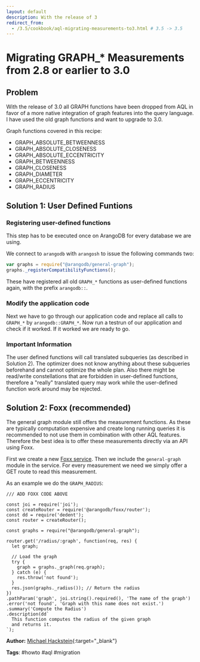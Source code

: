 ```yaml
---
layout: default
description: With the release of 3
redirect_from:
  - /3.5/cookbook/aql-migrating-measurements-to3.html # 3.5 -> 3.5
---
```

Migrating GRAPH_* Measurements from 2.8 or earlier to 3.0
=========================================================

Problem
-------

With the release of 3.0 all GRAPH functions have been dropped from AQL in favor of a more
native integration of graph features into the query language. I have used the old graph
functions and want to upgrade to 3.0.

Graph functions covered in this recipe:

* GRAPH_ABSOLUTE_BETWEENNESS
* GRAPH_ABSOLUTE_CLOSENESS
* GRAPH_ABSOLUTE_ECCENTRICITY
* GRAPH_BETWEENNESS
* GRAPH_CLOSENESS
* GRAPH_DIAMETER
* GRAPH_ECCENTRICITY
* GRAPH_RADIUS

Solution 1: User Defined Funtions
---------------------------------

### Registering user-defined functions

This step has to be executed once on ArangoDB for every database we are using.

We connect to `arangodb` with `arangosh` to issue the following commands two:

```js
var graphs = require("@arangodb/general-graph");
graphs._registerCompatibilityFunctions();
```

These have registered all old `GRAPH_*` functions as user-defined functions again, with the prefix `arangodb::`.

### Modify the application code

Next we have to go through our application code and replace all calls to `GRAPH_*` by `arangodb::GRAPH_*`.
Now run a testrun of our application and check if it worked.
If it worked we are ready to go.

### Important Information

The user defined functions will call translated subqueries (as described in Solution 2).
The optimizer does not know anything about these subqueries beforehand and cannot optimize the whole plan.
Also there might be read/write constellations that are forbidden in user-defined functions, therefore
a "really" translated query may work while the user-defined function work around may be rejected.

Solution 2: Foxx (recommended)
------------------------------

The general graph module still offers the measurement functions.
As these are typically computation expensive and create long running queries it is recommended
to not use them in combination with other AQL features.
Therefore the best idea is to offer these measurements directly via an API using Foxx.

First we create a new [Foxx service](../foxx.html).
Then we include the `general-graph` module in the service.
For every measurement we need we simply offer a GET route to read this measurement.

As an example we do the `GRAPH_RADIUS`:

```
/// ADD FOXX CODE ABOVE

const joi = require('joi');
const createRouter = require('@arangodb/foxx/router');
const dd = require('dedent');
const router = createRouter();

const graphs = require("@arangodb/general-graph");

router.get('/radius/:graph', function(req, res) {
  let graph;

  // Load the graph
  try {
    graph = graphs._graph(req.graph);
  } catch (e) {
    res.throw('not found');
  }
  res.json(graphs._radius()); // Return the radius
})
.pathParam('graph', joi.string().required(), 'The name of the graph')
.error('not found', 'Graph with this name does not exist.')
.summary('Compute the Radius')
.description(dd`
  This function computes the radius of the given graph
  and returns it.
`);
```


**Author:** [Michael Hackstein](https://github.com/mchacki){:target="_blank"}

**Tags**: #howto #aql #migration
